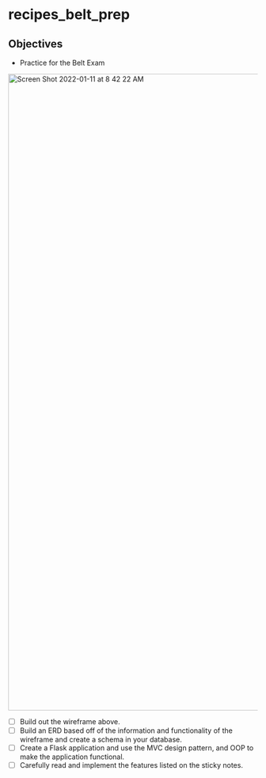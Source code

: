 # recipes_belt_prep

## Objectives

- Practice for the Belt Exam

<img width="1287" alt="Screen Shot 2022-01-11 at 8 42 22 AM" src="https://user-images.githubusercontent.com/92617960/148974140-e72fd568-806d-4cae-8f6e-6f7eb39e7df6.png">

- [ ] Build out the wireframe above.
- [ ] Build an ERD based off of the information and functionality of the wireframe and create a schema in your database.
- [ ] Create a Flask application and use the MVC design pattern, and OOP to make the application functional.
- [ ] Carefully read and implement the features listed on the sticky notes.